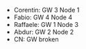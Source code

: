 

- Corentin: GW 3 Node 1
- Fabio:    GW 4 Node 4
- Raffaele: GW 1 Node 3
- Abdur:    GW 2 Node 2
- CN:       GW broken
